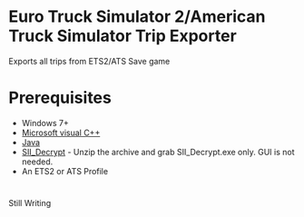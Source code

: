 # Euro Truck Simulator 2/American Truck Simulator Trip Exporter
Exports all trips from ETS2/ATS Save game

# Prerequisites
* Windows 7+
* [Microsoft visual C++](https://support.microsoft.com/help/2977003/the-latest-supported-visual-c-downloads)
* [Java](https://www.java.com/download/)
* [SII_Decrypt](https://forum.scssoft.com/viewtopic.php?t=245874) - Unzip the archive and grab SII_Decrypt.exe only. GUI is not needed.
* An ETS2 or ATS Profile

#
Still Writing
